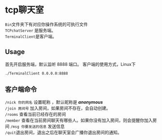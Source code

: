 # tcp聊天室

`Bin`文件夹下有对应你操作系统的可执行文件  
`TCPchatServer` 是服务端。  
`TerminalClient`是客户端。

## Usage

 首先开启服务端，默认监听 8888 端口。
 客户端的使用方式，Linux下

```shell
./TerminalClient 0.0.0.0:8888
``` 
## 客户端命令
`/nick 你的网名` 设置昵称 ，默认昵称是 _**anonymous**_  
`/join 房间号` 加入房间，如果房间不存在，会自动创建。  
`/rooms` 查看当前已经存在的房间  
`/member` 查看在当前房间聊天有哪些人。如果你没有加入房间，则会提醒你加入房间
`/msg 你要发送的信息` 发送信息  
`/quit`退出房间，退出之后在聊天室会广播你退出房间的通知。
